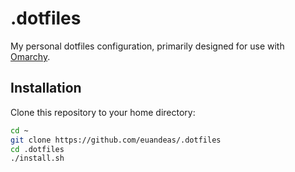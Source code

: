 # .dotfiles

My personal dotfiles configuration, primarily designed for use with [Omarchy](https://omarchy.org/).

## Installation

Clone this repository to your home directory:

```bash
cd ~
git clone https://github.com/euandeas/.dotfiles
cd .dotfiles
./install.sh
```
